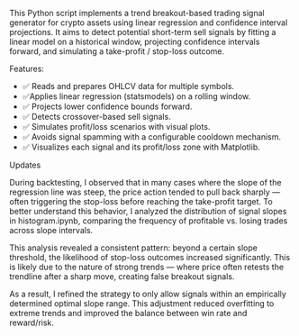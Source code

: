 This Python script implements a trend breakout-based trading signal generator for crypto assets using linear regression and confidence interval projections. 
It aims to detect potential short-term sell signals by fitting a linear model on a historical window, projecting confidence intervals forward, and simulating a take-profit / stop-loss outcome.

Features:
  - ✅	Reads and prepares OHLCV data for multiple symbols.
  - ✅Applies linear regression (statsmodels) on a rolling window.
  - ✅	Projects lower confidence bounds forward.
  - ✅	Detects crossover-based sell signals.
  - ✅	Simulates profit/loss scenarios with visual plots.
  - ✅	Avoids signal spamming with a configurable cooldown mechanism.
  - ✅	Visualizes each signal and its profit/loss zone with Matplotlib.

Updates

During backtesting, I observed that in many cases where the slope of the regression line was steep, the price action tended to pull back sharply — often triggering the stop-loss before reaching the take-profit target. 
To better understand this behavior, I analyzed the distribution of signal slopes in histogram.ipynb, comparing the frequency of profitable vs. losing trades across slope intervals.

This analysis revealed a consistent pattern: beyond a certain slope threshold, the likelihood of stop-loss outcomes increased significantly. 
This is likely due to the nature of strong trends — where price often retests the trendline after a sharp move, creating false breakout signals.

As a result, I refined the strategy to only allow signals within an empirically determined optimal slope range. 
This adjustment reduced overfitting to extreme trends and improved the balance between win rate and reward/risk.
